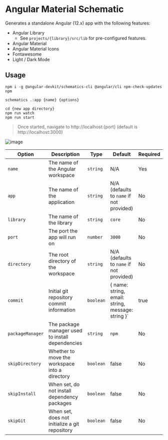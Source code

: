 # Angular Material Schematic

Generates a standalone Angular (12.x) app with the following features:

* Angular Library
    * See `projects/{library}/src/lib` for pre-configured features.
* Angular Material
* Angular Material Icons
* Fontawesome
* Light / Dark Mode

## Usage

```
npm i -g @angular-devkit/schematics-cli @angular/cli npm-check-updates npm

schematics .:app {name} {options}

cd {new app directory}
npm run watch
npm run start
```

> Once started, navigate to http://localhost:{port} (default is http://localhost:3000)

![image](https://user-images.githubusercontent.com/14102723/118379040-bec8e400-b5a5-11eb-8e37-195719eb62e0.png)  

Option | Description | Type | Default | Required
-------|-------------|------|---------|---------
`name` | The name of the Angular workspace | `string` | N/A | Yes
`app` | The name of the application | `string` | N/A (defaults to `name` if not provided) | No
`library` | The name of the library | `string` | `core` | No
`port` | The port the app will run on | `number` | `3000` | No
`directory` | The root directory of the workspace | `string` | N/A (defaults to `name` if not provided) | No
`commit` | Initial git repository commit information | `boolean` | { name: string, email: string, message: string }` | true | No
`packageManager` | The package manager used to install dependencies | `string` | `npm` | No
`skipDirectory` | Whether to move the workspace into a directory | `boolean` | false | No
`skipInstall` | When set, do not install dependency packages | `boolean` | false | No
`skipGit` | When set, does not initialize a git repository | `boolean` | false | No
